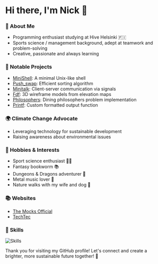 <h1> Hi there, I'm Nick 👋 </h1>

### 🚀 About Me
- Programming enthusiast studying at Hive Helsinki 🇫🇮
- Sports science / management background, adept at teamwork and problem-solving
- Creative, passionate and always learning

### 🌟 Notable Projects
- [MiniShell](https://github.com/Nicktvdd/MiniShell): A minimal Unix-like shell
- [Push_swap](https://github.com/Nicktvdd/push_swap): Efficient sorting algorithm
- [Minitalk](https://github.com/Nicktvdd/MiniShell): Client-server communication via signals
- [Fdf](https://github.com/Nicktvdd/FdF): 3D wireframe models from elevation maps
- [Philosophers](https://github.com/Nicktvdd/philosophers): Dining philosophers problem implementation
- [Printf](https://github.com/Nicktvdd/ft_printf): Custom formatted output function

### 🌍 Climate Change Advocate
- Leveraging technology for sustainable development
- Raising awareness about environmental issues

### 🌱 Hobbies & Interests
- Sport science enthusiast 🏋️‍♂️
- Fantasy bookworm 📚
- Dungeons & Dragons adventurer 🐉
- Metal music lover 🎸
- Nature walks with my wife and dog 🍃

### 📚 Websites
- [The Mocks Official](https://themocksofficial.com)
- [TechTec](https://techtec.nl)

### 🔧 Skills
![Skills](https://skillicons.dev/icons?i=bash,c,cpp,css,docker,express,gcp,git,html,js,linux,mongodb,nodejs,postman,py,react,tailwind,ts,vim,vite,vscode,wordpress)

Thank you for visiting my GitHub profile! Let's connect and create a brighter, more sustainable future together! 🐝

